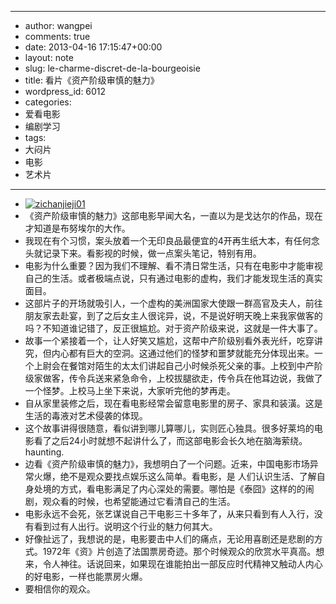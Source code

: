 - --
- author: wangpei
- comments: true
- date: 2013-04-16 17:15:47+00:00
- layout: note
- slug: le-charme-discret-de-la-bourgeoisie
- title: 看片《资产阶级审慎的魅力》
- wordpress_id: 6012
- categories:
- 爱看电影
- 编剧学习
- tags:
- 大闷片
- 电影
- 艺术片
- --
- [![zichanjieji01](http://farm9.staticflickr.com/8121/8655906802_9026c51b53_o.jpg)](http://www.flickr.com/photos/lookoo/8655906802/)
- 《资产阶级审慎的魅力》这部电影早闻大名，一直以为是戈达尔的作品，现在才知道是布努埃尔的大作。
- 我现在有个习惯，案头放着一个无印良品最便宜的4开再生纸大本，有任何念头就记录下来。看影视的时候，做一点案头笔记，特别有用。
- 电影为什么重要？因为我们不理解、看不清日常生活，只有在电影中才能审视自己的生活。或者极端点说，只有通过电影的虚构，我们才能发现生活的真实面目。
- 这部片子的开场就吸引人，一个虚构的美洲国家大使跟一群高官及夫人，前往朋友家去赴宴，到了之后女主人很诧异，说，不是说好明天晚上来我家做客的吗？不知道谁记错了，反正很尴尬。对于资产阶级来说，这就是一件大事了。
- 故事一个紧接着一个，让人好笑又尴尬，这帮中产阶级别看外表光纤，吃穿讲究，但内心都有巨大的空洞。这通过他们的怪梦和噩梦就能充分体现出来。一个上尉会在餐馆对陌生的太太们讲起自己小时候杀死父亲的事。上校到中产阶级家做客，传令兵送来紧急命令，上校拔腿欲走，传令兵在他耳边说，我做了一个怪梦。上校马上坐下来说，大家听完他的梦再走。
- 自从家里装修之后，现在看电影经常会留意电影里的房子、家具和装潢。这是生活的毒液对艺术侵袭的体现。
- 这个故事讲得很随意，看似讲到哪儿算哪儿，实则匠心独具。很多好莱坞的电影看了之后24小时就想不起讲什么了，而这部电影会长久地在脑海萦绕。haunting.
- 边看《资产阶级审慎的魅力》，我想明白了一个问题。近来，中国电影市场异常火爆，绝不是观众要找点娱乐这么简单。看电影，是 人们认识生活、了解自身处境的方式，看电影满足了内心深处的需要。哪怕是《泰囧》这样的的闹剧，观众看的时候，也希望能通过它看清自己的生活。
- 电影永远不会死，张艺谋说自己干电影三十多年了，从来只看到有人入行，没有看到过有人出行。说明这个行业的魅力何其大。
- 好像扯远了，我想说的是，电影要击中人们的痛点，无论用喜剧还是悲剧的方式。1972年《资》片创造了法国票房奇迹。那个时候观众的欣赏水平真高。想来，令人神往。话说回来，如果现在谁能拍出一部反应时代精神又触动人内心的好电影，一样也能票房火爆。
- 要相信你的观众。
